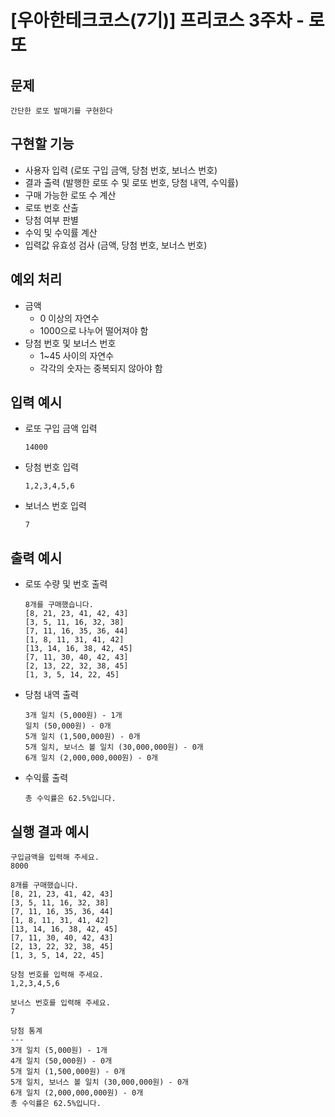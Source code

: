 # [우아한테크코스(7기)] 프리코스 3주차 - 로또
## 문제
    간단한 로또 발매기를 구현한다
## 구현할 기능
- 사용자 입력 (로또 구입 금액, 당첨 번호, 보너스 번호)
- 결과 출력 (발행한 로또 수 및 로또 번호, 당첨 내역, 수익률)
- 구매 가능한 로또 수 계산
- 로또 번호 산출
- 당첨 여부 판별
- 수익 및 수익률 계산
- 입력값 유효성 검사 (금액, 당첨 번호, 보너스 번호)
## 예외 처리
- 금액
  - 0 이상의 자연수
  - 1000으로 나누어 떨어져야 함
- 당첨 번호 및 보너스 번호
  - 1~45 사이의 자연수
  - 각각의 숫자는 중복되지 않아야 함
## 입력 예시
- 로또 구입 금액 입력

      14000
- 당첨 번호 입력

      1,2,3,4,5,6
- 보너스 번호 입력

      7
## 출력 예시
- 로또 수량 및 번호 출력

      8개를 구매했습니다.
      [8, 21, 23, 41, 42, 43]
      [3, 5, 11, 16, 32, 38]
      [7, 11, 16, 35, 36, 44]
      [1, 8, 11, 31, 41, 42]
      [13, 14, 16, 38, 42, 45]
      [7, 11, 30, 40, 42, 43]
      [2, 13, 22, 32, 38, 45]
      [1, 3, 5, 14, 22, 45]
- 당첨 내역 출력

      3개 일치 (5,000원) - 1개
      일치 (50,000원) - 0개
      5개 일치 (1,500,000원) - 0개
      5개 일치, 보너스 볼 일치 (30,000,000원) - 0개
      6개 일치 (2,000,000,000원) - 0개
- 수익률 출력

      총 수익률은 62.5%입니다.
## 실행 결과 예시
    구입금액을 입력해 주세요.
    8000
    
    8개를 구매했습니다.
    [8, 21, 23, 41, 42, 43]
    [3, 5, 11, 16, 32, 38]
    [7, 11, 16, 35, 36, 44]
    [1, 8, 11, 31, 41, 42]
    [13, 14, 16, 38, 42, 45]
    [7, 11, 30, 40, 42, 43]
    [2, 13, 22, 32, 38, 45]
    [1, 3, 5, 14, 22, 45]
    
    당첨 번호를 입력해 주세요.
    1,2,3,4,5,6
    
    보너스 번호를 입력해 주세요.
    7
    
    당첨 통계
    ---
    3개 일치 (5,000원) - 1개
    4개 일치 (50,000원) - 0개
    5개 일치 (1,500,000원) - 0개
    5개 일치, 보너스 볼 일치 (30,000,000원) - 0개
    6개 일치 (2,000,000,000원) - 0개
    총 수익률은 62.5%입니다.